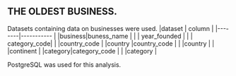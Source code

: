 ## THE OLDEST BUSINESS. 
Datasets containing data on businesses were used. 
|dataset | column       |
|--------|-----------   |
|business|buness_name   |
|        | year_founded |
|        | category_code|
|        |country_code  |
|country |country_code  |
|        |country       |
|        |continent     |
|category|category_code |
|        |category      |

  PostgreSQL was used for this analysis.
